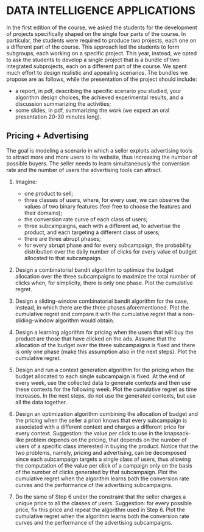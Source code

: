 
# DATA INTELLIGENCE APPLICATIONS

In the first edition of the course, we asked the students for the development of projects specifically shaped on the single four parts of the course. In particular, the students were required to produce two projects, each one on a different part of the course. This approach led the students to form subgroups, each working on a specific project. This year, instead, we opted to ask the students to develop a single project that is a bundle of two integrated subprojects, each on a different part of the course. We spent much effort to design realistic and appealing scenarios. The bundles we propose are as follows, while the presentation of the project should include:

- a report, in pdf, describing the specific scenario you studied, your algorithm design choices, the achieved experimental results, and a discussion summarizing the activities; 
- some slides, in pdf, summarizing the work (we expect an oral presentation 20-30 minutes long).

## Pricing + Advertising

The goal is modeling a scenario in which a seller exploits advertising tools to attract more and more users to its website, thus increasing the number of possible buyers. The seller needs to learn simultaneously the conversion rate and the number of users the advertising tools can attract.

1) Imagine:
    - one product to sell;
    - three classes of users, where, for every user, we can observe the values of two binary features (feel free to choose the features and their domains);
    - the conversion rate curve of each class of users;
    - three subcampaigns, each with a different ad, to advertise the product, and each targeting a different class of users;
    - there are three abrupt phases;
    - for every abrupt phase and for every subcampaign, the probability distribution over the daily number of clicks for every value of budget allocated to that subcampaign.

2) Design a combinatorial bandit algorithm to optimize the budget allocation over the three subcampaigns to maximize the total number of clicks when, for simplicity, there is only one phase. Plot the cumulative regret.

3) Design a sliding-window combinatorial bandit algorithm for the case, instead, in which there are the three phases aforementioned. Plot the cumulative regret and compare it with the cumulative regret that a non-sliding-window algorithm would obtain.

4) Design a learning algorithm for pricing when the users that will buy the product are those that have clicked on the ads. Assume that the allocation of the budget over the three subcampaigns is fixed and there is only one phase (make this assumption also in the next steps). Plot the cumulative regret.

5) Design and run a context generation algorithm for the pricing when the budget allocated to each single subcampaign is fixed. 
At the end of every week, use the collected data to generate contexts and then use these contexts for the following week. 
Plot the cumulative regret as time increases. In the next steps, do not use the generated contexts, but use all the data together.

6) Design an optimization algorithm combining the allocation of budget and the pricing when the seller a priori knows that every subcampaign is associated with a different context and charges a different price for every context. 
Suggestion: the value per click to use in the knapsack-like problem depends on the pricing, that depends on the number of users of a specific class interested in buying the product. Notice that the two problems, namely, pricing and advertising, 
can be decomposed since each subcampaign targets a single class of users, thus allowing the computation of the value per click of a campaign only on the basis of the number of clicks generated by that subcampaign. 
Plot the cumulative regret when the algorithm learns both the conversion rate curves and the performance of the advertising subcampaigns.

7) Do the same of Step 6 under the constraint that the seller charges a unique price to all the classes of users. 
Suggestion: for every possible price, fix this price and repeat the algorithm used in Step 6. Plot the cumulative regret when the algorithm learns both the conversion rate curves and the performance of the advertising subcampaigns.